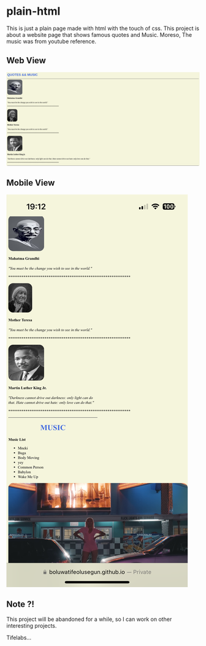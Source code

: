 # plain-html
This is just a plain page made with html with the touch of css.
This project is about a website page that shows famous quotes and Music.
Moreso, The music was from youtube reference.
## Web View
![Web view](/readme/Screenshot%20from%202024-02-15%2016-01-47.png)

## Mobile View
![Mobile View](/readme/IMG_1362.png)

## Note ?!
This project will be abandoned for a while, so I can work on other interesting projects.

Tifelabs...